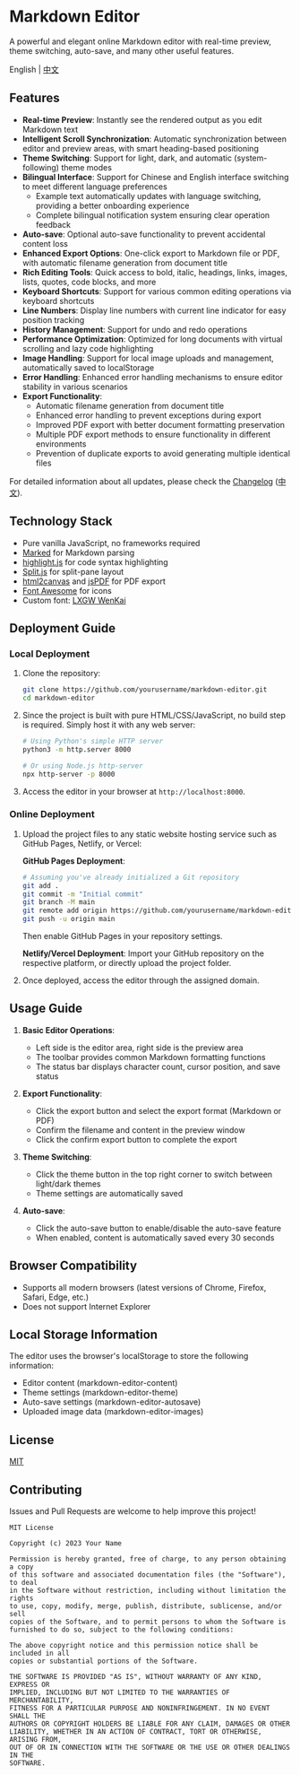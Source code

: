 # Markdown Editor

A powerful and elegant online Markdown editor with real-time preview, theme switching, auto-save, and many other useful features.

English | [中文](README.md)

## Features

- **Real-time Preview**: Instantly see the rendered output as you edit Markdown text
- **Intelligent Scroll Synchronization**: Automatic synchronization between editor and preview areas, with smart heading-based positioning
- **Theme Switching**: Support for light, dark, and automatic (system-following) theme modes
- **Bilingual Interface**: Support for Chinese and English interface switching to meet different language preferences
  - Example text automatically updates with language switching, providing a better onboarding experience
  - Complete bilingual notification system ensuring clear operation feedback
- **Auto-save**: Optional auto-save functionality to prevent accidental content loss
- **Enhanced Export Options**: One-click export to Markdown file or PDF, with automatic filename generation from document title
- **Rich Editing Tools**: Quick access to bold, italic, headings, links, images, lists, quotes, code blocks, and more
- **Keyboard Shortcuts**: Support for various common editing operations via keyboard shortcuts
- **Line Numbers**: Display line numbers with current line indicator for easy position tracking
- **History Management**: Support for undo and redo operations
- **Performance Optimization**: Optimized for long documents with virtual scrolling and lazy code highlighting
- **Image Handling**: Support for local image uploads and management, automatically saved to localStorage
- **Error Handling**: Enhanced error handling mechanisms to ensure editor stability in various scenarios
- **Export Functionality**:
  - Automatic filename generation from document title
  - Enhanced error handling to prevent exceptions during export
  - Improved PDF export with better document formatting preservation
  - Multiple PDF export methods to ensure functionality in different environments
  - Prevention of duplicate exports to avoid generating multiple identical files

For detailed information about all updates, please check the [Changelog](CHANGELOG.en.md) ([中文](CHANGELOG.md)).

## Technology Stack

- Pure vanilla JavaScript, no frameworks required
- [Marked](https://marked.js.org/) for Markdown parsing
- [highlight.js](https://highlightjs.org/) for code syntax highlighting
- [Split.js](https://split.js.org/) for split-pane layout
- [html2canvas](https://html2canvas.hertzen.com/) and [jsPDF](https://github.com/parallax/jsPDF) for PDF export
- [Font Awesome](https://fontawesome.com/) for icons
- Custom font: [LXGW WenKai](https://github.com/lxgw/LxgwWenKai)

## Deployment Guide

### Local Deployment

1. Clone the repository:
   ```bash
   git clone https://github.com/yourusername/markdown-editor.git
   cd markdown-editor
   ```

2. Since the project is built with pure HTML/CSS/JavaScript, no build step is required. Simply host it with any web server:
   ```bash
   # Using Python's simple HTTP server
   python3 -m http.server 8000

   # Or using Node.js http-server
   npx http-server -p 8000
   ```

3. Access the editor in your browser at `http://localhost:8000`.

### Online Deployment

1. Upload the project files to any static website hosting service such as GitHub Pages, Netlify, or Vercel:

   **GitHub Pages Deployment**:
   ```bash
   # Assuming you've already initialized a Git repository
   git add .
   git commit -m "Initial commit"
   git branch -M main
   git remote add origin https://github.com/yourusername/markdown-editor.git
   git push -u origin main
   ```
   Then enable GitHub Pages in your repository settings.

   **Netlify/Vercel Deployment**:
   Import your GitHub repository on the respective platform, or directly upload the project folder.

2. Once deployed, access the editor through the assigned domain.

## Usage Guide

1. **Basic Editor Operations**:
   - Left side is the editor area, right side is the preview area
   - The toolbar provides common Markdown formatting functions
   - The status bar displays character count, cursor position, and save status

2. **Export Functionality**:
   - Click the export button and select the export format (Markdown or PDF)
   - Confirm the filename and content in the preview window
   - Click the confirm export button to complete the export

3. **Theme Switching**:
   - Click the theme button in the top right corner to switch between light/dark themes
   - Theme settings are automatically saved

4. **Auto-save**:
   - Click the auto-save button to enable/disable the auto-save feature
   - When enabled, content is automatically saved every 30 seconds

## Browser Compatibility

- Supports all modern browsers (latest versions of Chrome, Firefox, Safari, Edge, etc.)
- Does not support Internet Explorer

## Local Storage Information

The editor uses the browser's localStorage to store the following information:
- Editor content (markdown-editor-content)
- Theme settings (markdown-editor-theme)
- Auto-save settings (markdown-editor-autosave)
- Uploaded image data (markdown-editor-images)

## License

[MIT](LICENSE)

## Contributing

Issues and Pull Requests are welcome to help improve this project!

```
MIT License

Copyright (c) 2023 Your Name

Permission is hereby granted, free of charge, to any person obtaining a copy
of this software and associated documentation files (the "Software"), to deal
in the Software without restriction, including without limitation the rights
to use, copy, modify, merge, publish, distribute, sublicense, and/or sell
copies of the Software, and to permit persons to whom the Software is
furnished to do so, subject to the following conditions:

The above copyright notice and this permission notice shall be included in all
copies or substantial portions of the Software.

THE SOFTWARE IS PROVIDED "AS IS", WITHOUT WARRANTY OF ANY KIND, EXPRESS OR
IMPLIED, INCLUDING BUT NOT LIMITED TO THE WARRANTIES OF MERCHANTABILITY,
FITNESS FOR A PARTICULAR PURPOSE AND NONINFRINGEMENT. IN NO EVENT SHALL THE
AUTHORS OR COPYRIGHT HOLDERS BE LIABLE FOR ANY CLAIM, DAMAGES OR OTHER
LIABILITY, WHETHER IN AN ACTION OF CONTRACT, TORT OR OTHERWISE, ARISING FROM,
OUT OF OR IN CONNECTION WITH THE SOFTWARE OR THE USE OR OTHER DEALINGS IN THE
SOFTWARE.
```